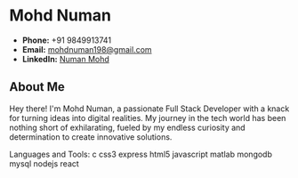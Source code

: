 # Mohd Numan

- **Phone:** +91 9849913741
- **Email:** mohdnuman198@gmail.com
- **LinkedIn:** [Numan Mohd](https://www.linkedin.com/in/numan-mohd/)

## About Me

Hey there! I'm Mohd Numan, a passionate Full Stack Developer with a knack for turning ideas into digital realities. My journey in the tech world has been nothing short of exhilarating, fueled by my endless curiosity and determination to create innovative solutions.

Languages and Tools:
c css3 express html5 javascript matlab mongodb mysql nodejs react
